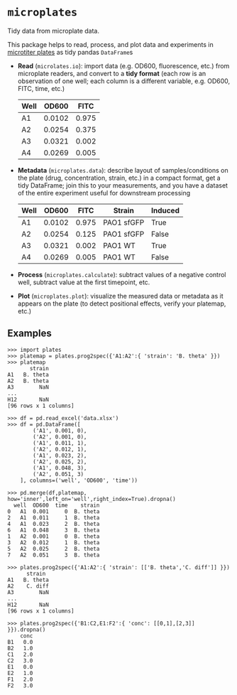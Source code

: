 # `microplates`
Tidy data from microplate data.

This package helps to read, process, and plot data and experiments in [microtiter plates](https://en.wikipedia.org/wiki/Microtiter_plate) as tidy pandas `DataFrame`s

- **Read** (`microlates.io`): import data (e.g. OD600, fluorescence, etc.) from microplate readers, and convert to a **tidy format** (each row is an observation of one well; each column is a different variable, e.g. OD600, FITC, time, etc.)

    | Well | OD600  | FITC  |
    | ---- | ------ | ----- |
    | A1   | 0.0102 | 0.975 |
    | A2   | 0.0254 | 0.375 |
    | A3   | 0.0321 | 0.002 |
    | A4   | 0.0269 | 0.005 |

- **Metadata** (`microplates.data`): describe layout of samples/conditions on the plate (drug, concentration, strain, etc.) in a compact format, get a tidy DataFrame; join this to your measurements, and you have a dataset of the entire experiment useful for downstream processing

    | Well | OD600  | FITC  | Strain     | Induced |
    | ---- | ------ | ----- | ---------- | ------- |
    | A1   | 0.0102 | 0.975 | PAO1 sfGFP | True    |
    | A2   | 0.0254 | 0.125 | PAO1 sfGFP | False   |
    | A3   | 0.0321 | 0.002 | PAO1 WT    | True    |
    | A4   | 0.0269 | 0.005 | PAO1 WT    | False   |

- **Process** (`microplates.calculate`): subtract values of a negative control well, subtract value at the first timepoint, etc.
- **Plot** (`microplates.plot`): visualize the measured data or metadata as it appears on the plate (to detect positional effects, verify your platemap, etc.)

## Examples

```ipython    
>>> import plates
>>> platemap = plates.prog2spec({'A1:A2':{ 'strain': 'B. theta' }})
>>> platemap
       strain
A1   B. theta
A2   B. theta
A3        NaN
...
H12       NaN
[96 rows x 1 columns]

>>> df = pd.read_excel('data.xlsx')
>>> df = pd.DataFrame([
        ('A1', 0.001, 0),
        ('A2', 0.001, 0),
        ('A1', 0.011, 1),
        ('A2', 0.012, 1),
        ('A1', 0.023, 2),
        ('A2', 0.025, 2),
        ('A1', 0.048, 3),
        ('A2', 0.051, 3)
    ], columns=('well', 'OD600', 'time'))

>>> pd.merge(df,platemap, how='inner',left_on='well',right_index=True).dropna()
  well  OD600  time    strain
0   A1  0.001     0  B. theta
2   A1  0.011     1  B. theta
4   A1  0.023     2  B. theta
6   A1  0.048     3  B. theta
1   A2  0.001     0  B. theta
3   A2  0.012     1  B. theta
5   A2  0.025     2  B. theta
7   A2  0.051     3  B. theta
```

```ipython
>>> plates.prog2spec({'A1:A2':{ 'strain': [['B. theta','C. diff']] }})
      strain
A1   B. theta
A2    C. diff
A3        NaN
...
H12       NaN
[96 rows x 1 columns]
```

```
>>> plates.prog2spec({'B1:C2,E1:F2':{ 'conc': [[0,1],[2,3]] }}).dropna()
    conc
B1   0.0
B2   1.0
C1   2.0
C2   3.0
E1   0.0
E2   1.0
F1   2.0
F2   3.0
```
